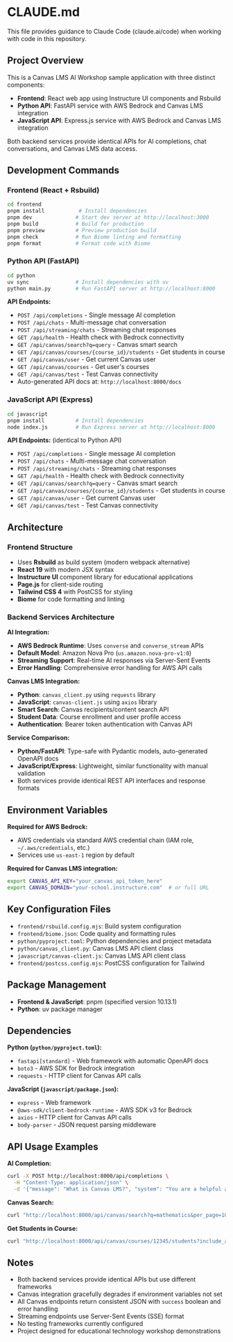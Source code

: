 # CLAUDE.md

This file provides guidance to Claude Code (claude.ai/code) when working with code in this repository.

## Project Overview

This is a Canvas LMS AI Workshop sample application with three distinct components:
- **Frontend**: React web app using Instructure UI components and Rsbuild
- **Python API**: FastAPI service with AWS Bedrock and Canvas LMS integration
- **JavaScript API**: Express.js service with AWS Bedrock and Canvas LMS integration

Both backend services provide identical APIs for AI completions, chat conversations, and Canvas LMS data access.

## Development Commands

### Frontend (React + Rsbuild)
```bash
cd frontend
pnpm install           # Install dependencies
pnpm dev              # Start dev server at http://localhost:3000
pnpm build            # Build for production
pnpm preview          # Preview production build
pnpm check            # Run Biome linting and formatting
pnpm format           # Format code with Biome
```

### Python API (FastAPI)
```bash
cd python
uv sync               # Install dependencies with uv
python main.py        # Run FastAPI server at http://localhost:8000
```

**API Endpoints:**
- `POST /api/completions` - Single message AI completion
- `POST /api/chats` - Multi-message chat conversation
- `POST /api/streaming/chats` - Streaming chat responses
- `GET /api/health` - Health check with Bedrock connectivity
- `GET /api/canvas/search?q=query` - Canvas smart search
- `GET /api/canvas/courses/{course_id}/students` - Get students in course
- `GET /api/canvas/user` - Get current Canvas user
- `GET /api/canvas/courses` - Get user's courses
- `GET /api/canvas/test` - Test Canvas connectivity
- Auto-generated API docs at: `http://localhost:8000/docs`

### JavaScript API (Express)
```bash
cd javascript
pnpm install          # Install dependencies
node index.js         # Run Express server at http://localhost:8000
```

**API Endpoints:** (identical to Python API)
- `POST /api/completions` - Single message AI completion
- `POST /api/chats` - Multi-message chat conversation
- `POST /api/streaming/chats` - Streaming chat responses
- `GET /api/health` - Health check with Bedrock connectivity
- `GET /api/canvas/search?q=query` - Canvas smart search
- `GET /api/canvas/courses/{course_id}/students` - Get students in course
- `GET /api/canvas/user` - Get current Canvas user
- `GET /api/canvas/test` - Test Canvas connectivity

## Architecture

### Frontend Structure
- Uses **Rsbuild** as build system (modern webpack alternative)
- **React 19** with modern JSX syntax
- **Instructure UI** component library for educational applications
- **Page.js** for client-side routing
- **Tailwind CSS 4** with PostCSS for styling
- **Biome** for code formatting and linting

### Backend Services Architecture

**AI Integration:**
- **AWS Bedrock Runtime**: Uses `converse` and `converse_stream` APIs
- **Default Model**: Amazon Nova Pro (`us.amazon.nova-pro-v1:0`)
- **Streaming Support**: Real-time AI responses via Server-Sent Events
- **Error Handling**: Comprehensive error handling for AWS API calls

**Canvas LMS Integration:**
- **Python**: `canvas_client.py` using `requests` library
- **JavaScript**: `canvas-client.js` using `axios` library  
- **Smart Search**: Canvas recipients/content search API
- **Student Data**: Course enrollment and user profile access
- **Authentication**: Bearer token authentication with Canvas API

**Service Comparison:**
- **Python/FastAPI**: Type-safe with Pydantic models, auto-generated OpenAPI docs
- **JavaScript/Express**: Lightweight, similar functionality with manual validation
- Both services provide identical REST API interfaces and response formats

## Environment Variables

**Required for AWS Bedrock:**
- AWS credentials via standard AWS credential chain (IAM role, `~/.aws/credentials`, etc.)
- Services use `us-east-1` region by default

**Required for Canvas LMS integration:**
```bash
export CANVAS_API_KEY="your_canvas_api_token_here"
export CANVAS_DOMAIN="your-school.instructure.com"  # or full URL
```

## Key Configuration Files
- `frontend/rsbuild.config.mjs`: Build system configuration
- `frontend/biome.json`: Code quality and formatting rules
- `python/pyproject.toml`: Python dependencies and project metadata
- `python/canvas_client.py`: Canvas LMS API client class
- `javascript/canvas-client.js`: Canvas LMS API client class
- `frontend/postcss.config.mjs`: PostCSS configuration for Tailwind

## Package Management
- **Frontend & JavaScript**: pnpm (specified version 10.13.1)
- **Python**: uv package manager

## Dependencies

**Python (`python/pyproject.toml`):**
- `fastapi[standard]` - Web framework with automatic OpenAPI docs
- `boto3` - AWS SDK for Bedrock integration
- `requests` - HTTP client for Canvas API calls

**JavaScript (`javascript/package.json`):**
- `express` - Web framework
- `@aws-sdk/client-bedrock-runtime` - AWS SDK v3 for Bedrock
- `axios` - HTTP client for Canvas API calls
- `body-parser` - JSON request parsing middleware

## API Usage Examples

**AI Completion:**
```bash
curl -X POST http://localhost:8000/api/completions \
  -H "Content-Type: application/json" \
  -d '{"message": "What is Canvas LMS?", "system": "You are a helpful assistant."}'
```

**Canvas Search:**
```bash
curl "http://localhost:8000/api/canvas/search?q=mathematics&per_page=10"
```

**Get Students in Course:**
```bash
curl "http://localhost:8000/api/canvas/courses/12345/students?include_avatar_url=true"
```

## Notes
- Both backend services provide identical APIs but use different frameworks
- Canvas integration gracefully degrades if environment variables not set
- All Canvas endpoints return consistent JSON with `success` boolean and error handling
- Streaming endpoints use Server-Sent Events (SSE) format
- No testing frameworks currently configured
- Project designed for educational technology workshop demonstrations